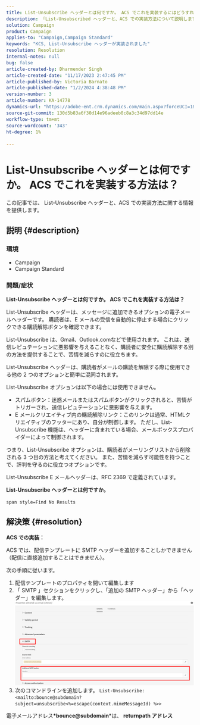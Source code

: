 ```yaml
---
title: List-Unsubscribe ヘッダーとは何ですか。 ACS でこれを実装するにはどうすればよいですか？」
description: 「List-Unsubscribed ヘッダーと、ACS での実装方法について説明します。」
solution: Campaign
product: Campaign
applies-to: "Campaign,Campaign Standard"
keywords: "KCS, List-Unsubscribe ヘッダーが実装されました"
resolution: Resolution
internal-notes: null
bug: false
article-created-by: Dharmender Singh
article-created-date: "11/17/2023 2:47:45 PM"
article-published-by: Victoria Barnato
article-published-date: "1/2/2024 4:38:48 PM"
version-number: 3
article-number: KA-14778
dynamics-url: "https://adobe-ent.crm.dynamics.com/main.aspx?forceUCI=1&pagetype=entityrecord&etn=knowledgearticle&id=4c986043-5885-ee11-8179-6045bd006239"
source-git-commit: 130d5b83a6f30d14e96adeeb0c8a3c34d97dd14e
workflow-type: tm+mt
source-wordcount: '343'
ht-degree: 1%

---
```


# List-Unsubscribe ヘッダーとは何ですか。 ACS でこれを実装する方法は？


この記事では、 List-Unsubscribe ヘッダーと、ACS での実装方法に関する情報を提供します。

## 説明 {#description}


### <b>環境</b>

- Campaign
- Campaign Standard


### <b>問題/症状</b>

<b>List-Unsubscribe ヘッダーとは何ですか。 ACS でこれを実装する方法は？</b>

List-Unsubscribe ヘッダーは、メッセージに追加できるオプションの電子メールヘッダーです。 購読者は、E メールの受信を自動的に停止する場合にクリックできる購読解除ボタンを確認できます。

List-Unsubscribe は、Gmail、Outlook.comなどで使用されます。 これは、送信レピュテーションに悪影響を与えることなく、購読者に安全に購読解除する別の方法を提供することで、苦情を減らすのに役立ちます。

List-Unsubscribe ヘッダーは、購読者がメールの購読を解除する際に使用できる他の 2 つのオプションと簡単に混同されます。

List-Unsubscribe オプションは以下の場合には使用できません。

- スパムボタン：迷惑メールまたはスパムボタンがクリックされると、苦情がトリガーされ、送信レピュテーションに悪影響を与えます。
- E メールクリエイティブ内の購読解除リンク：このリンクは通常、HTMLクリエイティブのフッターにあり、自分が制御します。 ただし、List-Unsubscribe 機能は、ヘッダーに含まれている場合、メールボックスプロバイダーによって制御されます。


つまり、List-Unsubscribe オプションは、購読者がメーリングリストから削除される 3 つ目の方法と考えてください。 また、苦情を減らす可能性を持つことで、評判を守るのに役立つオプションです。

List-Unsubscribe E メールヘッダーは、RFC 2369 で定義されています。

<b>List-Unsubscribe ヘッダーとは何ですか。 </b>

`span style=Find No Results`


## 解決策 {#resolution}


<b>ACS での実装：</b>

ACS では、配信テンプレートに SMTP ヘッダーを追加することしかできません（配信に直接追加することはできません）。

次の手順に従います。

1. 配信テンプレートのプロパティを開いて編集します
2. 「 SMTP 」セクションをクリックし、「追加の SMTP ヘッダー」から「ヘッダー」を編集します。     ![](assets/52de6f31-8da9-ee11-be37-6045bd006793.png)
3. 次のコマンドラインを追加します。    `List-Unsubscribe: <mailto:bounce@subdomain?subject=unsubscribe<%=escape(context.mimeMessageId) %>>`


電子メールアドレス<b>*bounce@subdomain</b>*は、 <b>returnpath アドレス</b>
